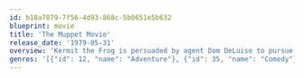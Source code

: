 ```yaml
---
id: b18a7879-7f56-4d93-868c-5b0651e5b632
blueprint: movie
title: 'The Muppet Movie'
release_date: '1979-05-31'
overview: 'Kermit the Frog is persuaded by agent Dom DeLuise to pursue a career in Hollywood. Along the way, Kermit picks up Fozzie Bear, Miss Piggy, Gonzo, and a motley crew of other Muppets with similar aspirations. Meanwhile, Kermit must elude the grasp of a frog-leg restaurant magnate.'
genres: '[{"id": 12, "name": "Adventure"}, {"id": 35, "name": "Comedy"}, {"id": 10751, "name": "Family"}]'
---
```

